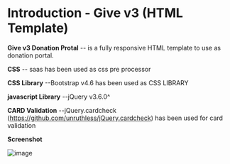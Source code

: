 Introduction - Give v3 (HTML Template)
======================================


**Give v3 Donation Protal** -- is a fully responsive HTML template to use as donation portal.

**CSS** -- saas has been used as css pre processor

**CSS Library** --Bootstrap v4.6 has been used as CSS LIBRARY

**javascript Library** --jQuery v3.6.0^

**CARD Validation** --jQuery.cardcheck (https://github.com/unruthless/jQuery.cardcheck) has been used for card validation

**Screenshot**

![image](https://user-images.githubusercontent.com/100119758/180223038-f6dee9ae-5167-4bc6-8414-2717087f7522.png)
